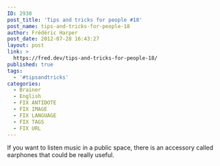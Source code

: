 ```yaml
---
ID: 2930
post_title: 'Tips and tricks for people #18'
post_name: tips-and-tricks-for-people-18
author: Frédéric Harper
post_date: 2012-07-28 16:43:27
layout: post
link: >
  https://fred.dev/tips-and-tricks-for-people-18/
published: true
tags:
  - '#tipsandtricks'
categories:
  - Brainer
  - English
  - FIX ANTIDOTE
  - FIX IMAGE
  - FIX LANGUAGE
  - FIX TAGS
  - FIX URL
---
```

<p>If you want to listen music in a public space, there is an accessory called earphones that could be really useful.</p> 